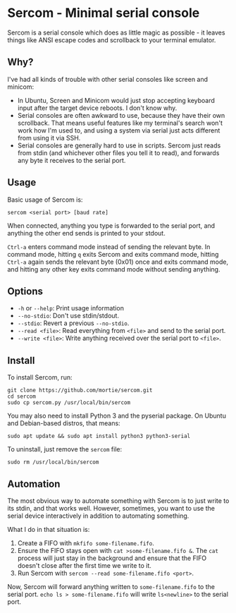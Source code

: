 # Sercom - Minimal serial console

Sercom is a serial console which does as little magic as possible -
it leaves things like ANSI escape codes and scrollback to your terminal
emulator.

## Why?

I've had all kinds of trouble with other serial consoles like screen and minicom:

* In Ubuntu, Screen and Minicom would just stop accepting keyboard input
  after the target device reboots. I don't know why.
* Serial consoles are often awkward to use, because they have their own
  scrollback. That means useful features like my terminal's search won't work
  how I'm used to, and using a system via serial just acts different from using
  it via SSH.
* Serial consoles are generally hard to use in scripts. Sercom just reads
  from stdin (and whichever other files you tell it to read), and forwards any
  byte it receives to the serial port.

## Usage

Basic usage of Sercom is:

	sercom <serial port> [baud rate]

When connected, anything you type is forwarded to the serial port, and anything
the other end sends is printed to your stdout.

`Ctrl-a` enters command mode instead of sending the relevant byte. In command
mode, hitting `q` exits Sercom and exits command mode, hitting `Ctrl-a` again
sends the relevant byte (0x01) once and exits command mode, and hitting
any other key exits command mode without sending anything.

## Options

* `-h` or `--help`: Print usage information
* `--no-stdio`: Don't use stdin/stdout.
* `--stdio`: Revert a previous `--no-stdio`.
* `--read <file>`: Read everything from `<file>` and send to the serial port.
* `--write <file>`: Write anything received over the serial port to `<file>`.

## Install

To install Sercom, run:

	git clone https://github.com/mortie/sercom.git
	cd sercom
	sudo cp sercom.py /usr/local/bin/sercom

You may also need to install Python 3 and the pyserial package. On Ubuntu and
Debian-based distros, that means:

	sudo apt update && sudo apt install python3 python3-serial

To uninstall, just remove the `sercom` file:

	sudo rm /usr/local/bin/sercom

## Automation

The most obvious way to automate something with Sercom is to just write to its
stdin, and that works well. However, sometimes, you want to use the serial
device interactively in addition to automating something.

What I do in that situation is:

1. Create a FIFO with `mkfifo some-filename.fifo`.
2. Ensure the FIFO stays open with `cat >some-filename.fifo &`.
   The `cat` process will just stay in the background and ensure that
   the FIFO doesn't close after the first time we write to it.
3. Run Sercom with `sercom --read some-filename.fifo <port>`.

Now, Sercom will forward anything written to `some-filename.fifo` to the
serial port. `echo ls > some-filename.fifo` will write `ls<newline>`
to the serial port.
